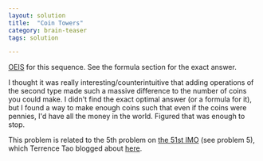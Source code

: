 ```yaml
---
layout: solution
title:  "Coin Towers"
category: brain-teaser
tags: solution

---
```


[OEIS](https://oeis.org/A281701) for this sequence.  See the formula section for the exact answer.

I thought it was really interesting/counterintuitive that adding operations of the second type made such a massive difference to the number of coins you could make.  I didn't find the exact optimal answer (or a formula for it), but I found a way to make enough coins such that even if the coins were pennies, I'd have all the money in the world.  Figured that was enough to stop.

This problem is related to the 5th problem on [the 51st IMO](http://yisun.io/papers/imo2010.pdf) (see problem 5), which Terrence Tao blogged about [here](https://polymathprojects.org/2010/07/08/minipolymath2-project-imo-2010-q5/).
